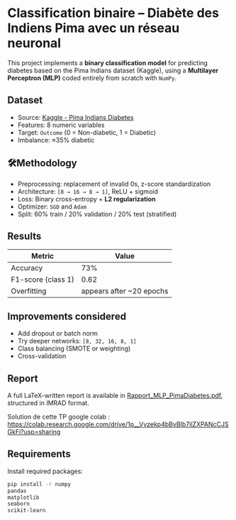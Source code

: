# Classification binaire – Diabète des Indiens Pima avec un réseau neuronal

This project implements a **binary classification model** for predicting diabetes based on the Pima Indians dataset (Kaggle), using a **Multilayer Perceptron (MLP)** coded entirely from scratch with `NumPy`.

## Dataset

- Source: [Kaggle - Pima Indians Diabetes](https://www.kaggle.com/datasets/uciml/pima-indians-diabetes-database)
- Features: 8 numeric variables
- Target: `Outcome` (0 = Non-diabetic, 1 = Diabetic)
- Imbalance: ≈35% diabetic

## 🛠Methodology

- Preprocessing: replacement of invalid 0s, z-score standardization
- Architecture: `[8 → 16 → 8 → 1]`, ReLU + sigmoid
- Loss: Binary cross-entropy + **L2 regularization**
- Optimizer: `SGD` and `Adam`
- Split: 60% train / 20% validation / 20% test (stratified)

## Results

| Metric          | Value   |
|-----------------|---------|
| Accuracy        | 73%     |
| F1-score (class 1) | 0.62 |
| Overfitting     | appears after ~20 epochs |


## Improvements considered

- Add dropout or batch norm
- Try deeper networks: `[8, 32, 16, 8, 1]`
- Class balancing (SMOTE or weighting)
- Cross-validation

## Report

A full LaTeX-written report is available in [Rapport_MLP_PimaDiabetes.pdf](Rapport_MLP_PimaDiabetes.pdf), structured in IMRAD format.

Solution de cette TP google colab : https://colab.research.google.com/drive/1p__Vvzekp4bBvBIb7ilZXPANcCJSGkFi?usp=sharing

## Requirements

Install required packages:

```bash
pip install -r numpy
pandas
matplotlib
seaborn
scikit-learn
